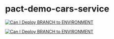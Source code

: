 # pact-demo-cars-service

[![Can I Deploy BRANCH to ENVIRONMENT](https://playtomic-nacho.pactflow.io/pacticipants/CarsService/branches/develop/latest-version/can-i-deploy/to-environment/develop/badge)](https://playtomic-nacho.pactflow.io/hal-browser/browser.html#https://playtomic-nacho.pactflow.io/pacticipants/CarsService/branches/develop/latest-version/can-i-deploy/to-environment/develop)

[![Can I Deploy BRANCH to ENVIRONMENT](https://playtomic-nacho.pactflow.io/pacticipants/CarsService/branches/master/latest-version/can-i-deploy/to-environment/master/badge)](https://playtomic-nacho.pactflow.io/hal-browser/browser.html#https://playtomic-nacho.pactflow.io/pacticipants/CarsService/branches/master/latest-version/can-i-deploy/to-environment/master)
